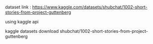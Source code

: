 dataset link : https://www.kaggle.com/datasets/shubchat/1002-short-stories-from-project-guttenberg

using kaggle api 

kaggle datasets download shubchat/1002-short-stories-from-project-guttenberg
